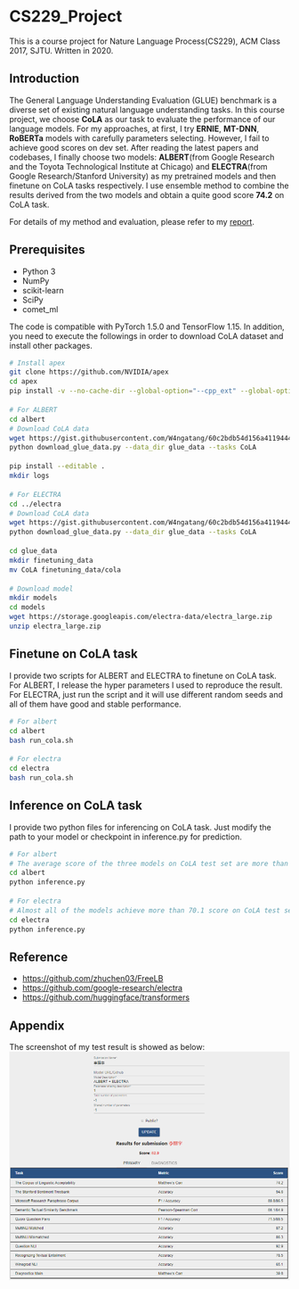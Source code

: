 # CS229_Project
This is a course project for Nature Language Process(CS229), ACM Class 2017, SJTU. Written in 2020.

## Introduction
The General Language Understanding Evaluation (GLUE) benchmark is a diverse set of existing natural language understanding tasks. In this course project, we choose **CoLA** as our task to evaluate the performance of our language models. For my approaches, at first, I try **ERNIE**, **MT-DNN**, **RoBERTa** models with carefully parameters selecting. However, I fail to achieve good scores on dev set. After reading the latest papers and codebases, I finally choose two models: **ALBERT**(from Google Research and the Toyota Technological Institute at Chicago) and **ELECTRA**(from Google Research/Stanford University) as my pretrained models and then finetune on CoLA tasks respectively. I use ensemble method to combine the results derived from the two models and obtain a quite good score **74.2** on CoLA task.

For details of my method and evaluation, please refer to my [report](doc/report.pdf).

## Prerequisites
* Python 3
* NumPy
* scikit-learn
* SciPy
* comet_ml

The code is compatible with PyTorch 1.5.0 and TensorFlow 1.15. In addition, you need to execute the followings in order to download CoLA dataset and install other packages.

```bash
# Install apex
git clone https://github.com/NVIDIA/apex
cd apex
pip install -v --no-cache-dir --global-option="--cpp_ext" --global-option="--cuda_ext" ./

# For ALBERT
cd albert
# Download CoLA data
wget https://gist.githubusercontent.com/W4ngatang/60c2bdb54d156a41194446737ce03e2e/raw/17b8dd0d724281ed7c3b2aeeda662b92809aadd5/download_glue_data.py
python download_glue_data.py --data_dir glue_data --tasks CoLA

pip install --editable .
mkdir logs

# For ELECTRA
cd ../electra
# Download CoLA data
wget https://gist.githubusercontent.com/W4ngatang/60c2bdb54d156a41194446737ce03e2e/raw/17b8dd0d724281ed7c3b2aeeda662b92809aadd5/download_glue_data.py
python download_glue_data.py --data_dir glue_data --tasks CoLA

cd glue_data
mkdir finetuning_data
mv CoLA finetuning_data/cola

# Download model
mkdir models
cd models
wget https://storage.googleapis.com/electra-data/electra_large.zip
unzip electra_large.zip

```

## Finetune on CoLA task
I provide two scripts for ALBERT and ELECTRA to finetune on CoLA task. For ALBERT, I release the hyper parameters I used to reproduce the result. For ELECTRA, just run the script and it will use different random seeds and all of them have good and stable performance.
```bash
# For albert
cd albert
bash run_cola.sh

# For electra
cd electra
bash run_cola.sh

```
## Inference on CoLA task
I provide two python files for inferencing on CoLA task. Just modify the path to your model or checkpoint in inference.py for prediction.
```bash
# For albert
# The average score of the three models on CoLA test set are more than 69.8.
cd albert
python inference.py

# For electra
# Almost all of the models achieve more than 70.1 score on CoLA test set.
cd electra
python inference.py

```
## Reference
* https://github.com/zhuchen03/FreeLB
* https://github.com/google-research/electra
* https://github.com/huggingface/transformers

## Appendix
The screenshot of my test result is showed as below:
![Result](img/result.png)




